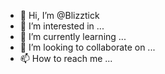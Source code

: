 - 👋 Hi, I’m @Blizztick
- 👀 I’m interested in ...
- 🌱 I’m currently learning ...
- 💞️ I’m looking to collaborate on ...
- 📫 How to reach me ...

<!---
Blizztick/Blizztick is a ✨ special ✨ repository because its `README.md` (this file) appears on your GitHub profile.
You can click the Preview link to take a look at your changes.
--->
